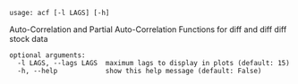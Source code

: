 ```
usage: acf [-l LAGS] [-h]
```

Auto-Correlation and Partial Auto-Correlation Functions for diff and diff diff stock data

```
optional arguments:
  -l LAGS, --lags LAGS  maximum lags to display in plots (default: 15)
  -h, --help            show this help message (default: False)
```

